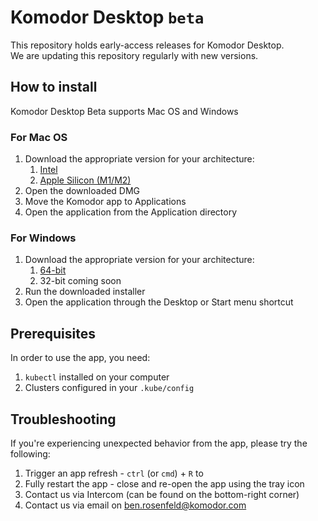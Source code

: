 # Komodor Desktop `beta`
This repository holds early-access releases for Komodor Desktop.  
We are updating this repository regularly with new versions.

## How to install
Komodor Desktop Beta supports Mac OS and Windows

### For Mac OS
1. Download the appropriate version for your architecture:
   1. [Intel](https://github.com/komodorio/komodor-desktop-beta/releases/download/beta/KomodorBetaIntel.dmg)
   1. [Apple Silicon (M1/M2)](https://github.com/komodorio/komodor-desktop-beta/releases/download/beta/KomodorBetaM1.dmg)
1. Open the downloaded DMG
1. Move the Komodor app to Applications
1. Open the application from the Application directory

### For Windows
1. Download the appropriate version for your architecture:
   1. [64-bit](https://github.com/komodorio/komodor-desktop-beta/releases/download/beta/komodor-installer-x64.exe)
   1. 32-bit coming soon
1. Run the downloaded installer
1. Open the application through the Desktop or Start menu shortcut

## Prerequisites
In order to use the app, you need:
1. `kubectl` installed on your computer
1. Clusters configured in your `.kube/config`

## Troubleshooting
If you're experiencing unexpected behavior from the app, please try the following:
1. Trigger an app refresh - `ctrl` (or `cmd`) + `R` to 
1. Fully restart the app - close and re-open the app using the tray icon
1. Contact us via Intercom (can be found on the bottom-right corner)
1. Contact us via email on ben.rosenfeld@komodor.com
